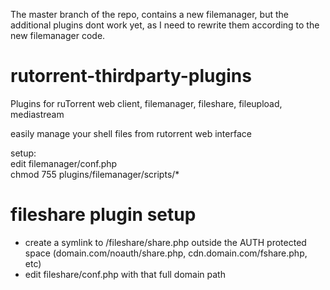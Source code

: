 The master branch of the repo, contains a new filemanager, but the additional plugins dont work yet, as I need to rewrite them according to the new filemanager code.

# rutorrent-thirdparty-plugins
Plugins for ruTorrent web client, filemanager, fileshare, fileupload, mediastream

easily manage your shell files from rutorrent web interface

setup:  
edit filemanager/conf.php  
chmod 755 plugins/filemanager/scripts/*  

# fileshare plugin setup
- create a symlink to /fileshare/share.php outside the AUTH protected space (domain.com/noauth/share.php, cdn.domain.com/fshare.php, etc)
- edit fileshare/conf.php with that full domain path
